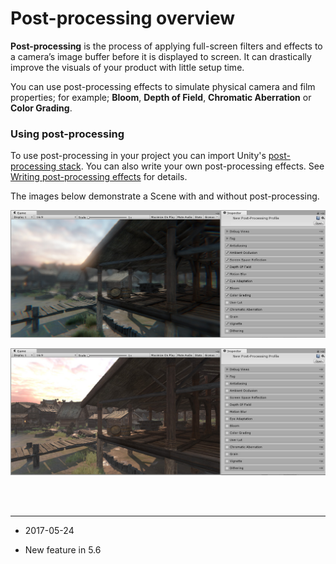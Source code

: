 # Post-processing overview

__Post-processing__ is the process of applying full-screen filters and effects to a camera’s image buffer before it is displayed to screen. It can drastically improve the visuals of your product with little setup time.

You can use post-processing effects to simulate physical camera and film properties; for example; __Bloom__, __Depth of Field__, __Chromatic Aberration__ or __Color Grading__.

### Using post-processing

To use post-processing in your project you can import Unity's [post-processing stack](PostProcessing-Stack). You can also write your own post-processing effects. See [Writing post-processing effects](PostProcessingWritingEffects) for details.

The images below demonstrate a Scene with and without post-processing.

![Scene with post-processing](../uploads/Main/PostProcessing-0.jpg)

![Scene with no post-processing](../uploads/Main/PostProcessing-1.jpg)


<br/> <br/>

---

* <span class="page-edit"> 2017-05-24  <!-- include IncludeTextNewPageSomeEdit --></span>

* <span class="page-history">New feature in 5.6</span>

